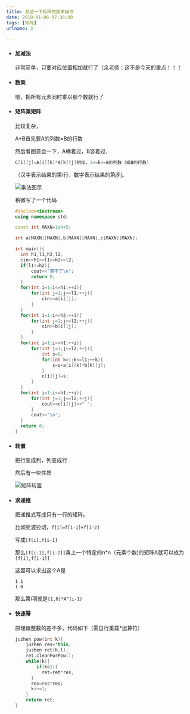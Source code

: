 ```yaml
---
title: 总结一下矩阵的基本操作
date: 2019-01-06 07:36:00
tags: [矩阵]
urlname: 3

---
```

<!--markdown-->
- #### 加减法

  非常简单，只要对应位置相加就行了（余老师：这不是今天的重点！！！

- #### 数乘

  嗯，把所有元素同时乘以那个数就行了

- #### 矩阵乘矩阵

  比较复杂，

  A*B首先要A的列数=B的行数

  然后看图意会一下，A横着过，B竖着过，

  ```cpp
  C[i][j]=A[i][k]*A[k][j]相加，1<=k<=A的列数（或B的行数)
  ```



  （汉字表示结果的第i行，数字表示结果的第j列。

  ![乘法图示](https://i.loli.net/2019/01/06/5c31ab617f1e6.png)

  稍微写了一个代码

  ```cpp
  #include<iostream>
  using namespace std;
  
  const int MAXN=1e4+5;
  
  int a[MAXN][MAXN],b[MAXN][MAXN],c[MAXN][MAXN];
  
  int main(){
  	int h1,l1,h2,l2;
  	cin>>h1>>l1>>h2>>l2;
  	if(l1!=h2){
  		cout<<"算不了\n";
  		return 0;
  	}
  	for(int i=1;i<=h1;++i){
  		for(int j=1;j<=l1;++j){
  			cin>>a[i][j];
  		}
  	}
  	for(int i=1;i<=h2;++i){
  		for(int j=1;j<=l2;++j){
  			cin>>b[i][j];
  		}
  	}
  	for(int i=1;i<=h1;++i){
  		for(int j=1;j<=l2;++j){
  			int s=0;
  			for(int k=1;k<=l1;++k){
  				s=s+a[i][k]*b[k][j];
  			}
  			c[i][j]=s;
  		}
  	}
  	for(int i=1;i<=h1;++i){
  		for(int j=1;j<=l2;++j){
  			cout<<c[i][j]<<" ";
  		}
  		cout<<'\n';
  	}
  	return 0;
  }
  ```

- #### 转置

  把行变成列，列变成行

  然后有一些性质

  ![矩阵转置](https://i.loli.net/2019/01/06/5c31ad0c0cf09.png)

- #### 求递推

  把递推式写成只有一行的矩阵。

  比如斐波拉切，```f[i]=f[i-1]+f[i-2]```

  写成```[f[i],f[i-1]```

  那么```[f[i-1],f[i-2]]```乘上一个特定的n*n（元素个数)的矩阵A就可以成为```[f[i],f[i-1]]```

  这里可以求出这个A是

  ```
  1 1
  1 0 
  ```

  那么第i项就是```[1,0]*A^(i-1)```

- #### 快速幂

  原理跟整数的差不多，代码如下（需自行重载*运算符）

  ```cpp
  juzhen pow(int k){
      juzhen res=*this;
      juzhen ret(h,l);
      ret.cleanForPow();
      while(k){
          if(k&1){
          	ret=ret*res;
      	}
      	res=res*res;
      	k>>=1;
      }
      return ret;
  }
  ```